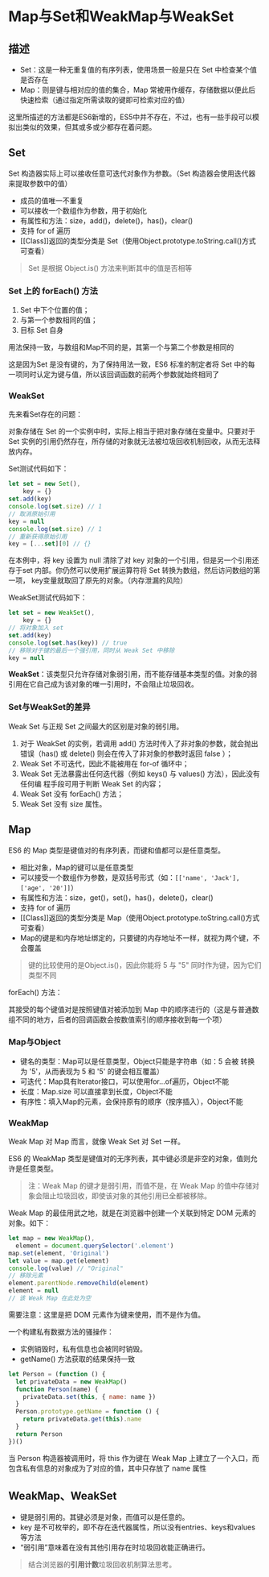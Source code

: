 # Map与Set和WeakMap与WeakSet

## 描述

- Set：这是一种无重复值的有序列表，使用场景一般是只在 Set 中检查某个值是否存在
- Map：则是键与相对应的值的集合，Map 常被用作缓存，存储数据以便此后快速检索（通过指定所需读取的键即可检索对应的值）

这里所描述的方法都是ES6新增的，ES5中并不存在，不过，也有一些手段可以模拟出类似的效果，但其或多或少都存在着问题。

## Set

Set 构造器实际上可以接收任意可迭代对象作为参数。（Set 构造器会使用迭代器来提取参数中的值）

- 成员的值唯一不重复
- 可以接收一个数组作为参数，用于初始化
- 有属性和方法：size，add()，delete()，has()，clear()
- 支持 for of 遍历
- [[Class]]返回的类型分类是 Set（使用Object.prototype.toString.call()方式可查看）

> Set 是根据 Object.is() 方法来判断其中的值是否相等

### Set 上的 forEach() 方法

1. Set 中下个位置的值；
2. 与第一个参数相同的值；
3. 目标 Set 自身

用法保持一致，与数组和Map不同的是，其第一个与第二个参数是相同的

这是因为Set 是没有键的，为了保持用法一致，ES6 标准的制定者将 Set 中的每一项同时认定为键与值，所以该回调函数的前两个参数就始终相同了

### WeakSet

先来看Set存在的问题：

对象存储在 Set 的一个实例中时，实际上相当于把对象存储在变量中。只要对于 Set 实例的引用仍然存在，所存储的对象就无法被垃圾回收机制回收，从而无法释放内存。

Set测试代码如下：

```js
let set = new Set(),
    key = {}
set.add(key)
console.log(set.size) // 1
// 取消原始引用
key = null
console.log(set.size) // 1
// 重新获得原始引用
key = [...set][0] // {}
```

在本例中，将 key 设置为 null 清除了对 key 对象的一个引用，但是另一个引用还存于set 内部。你仍然可以使用扩展运算符将 Set 转换为数组，然后访问数组的第一项， key变量就取回了原先的对象。（内存泄漏的风险）

WeakSet测试代码如下：

```js
let set = new WeakSet(),
    key = {}
// 将对象加入 set
set.add(key)
console.log(set.has(key)) // true
// 移除对于键的最后一个强引用，同时从 Weak Set 中移除
key = null
```

**WeakSet**：该类型只允许存储对象弱引用，而不能存储基本类型的值。对象的弱引用在它自己成为该对象的唯一引用时，不会阻止垃圾回收。

### Set与WeakSet的差异

Weak Set 与正规 Set 之间最大的区别是对象的弱引用。

1. 对于 WeakSet 的实例，若调用 add() 方法时传入了非对象的参数，就会抛出错误（has() 或 delete() 则会在传入了非对象的参数时返回 false ）；
2. Weak Set 不可迭代，因此不能被用在 for-of 循环中；
3. Weak Set 无法暴露出任何迭代器（例如 keys() 与 values() 方法），因此没有任何编
程手段可用于判断 Weak Set 的内容；
4. Weak Set 没有 forEach() 方法；
5. Weak Set 没有 size 属性。

## Map

ES6 的 Map 类型是键值对的有序列表，而键和值都可以是任意类型。

- 相比对象，Map的键可以是任意类型
- 可以接受一个数组作为参数，是双括号形式（如：`[['name', 'Jack'], ['age', '20']]`）
- 有属性和方法：size，get()，set()，has()，delete()，clear()
- 支持 for of 遍历
- [[Class]]返回的类型分类是 Map（使用Object.prototype.toString.call()方式可查看）
- Map的键是和内存地址绑定的，只要键的内存地址不一样，就视为两个键，不会覆盖

> 键的比较使用的是Object.is()，因此你能将 5 与 "5" 同时作为键，因为它们类型不同

forEach() 方法：

其接受的每个键值对是按照键值对被添加到 Map 中的顺序进行的（这是与普通数组不同的地方，后者的回调函数会按数值索引的顺序接收到每一个项）

### Map与Object

- 键名的类型：Map可以是任意类型，Object只能是字符串（如：5 会被 转换为 '5'，从而表现为 5 和 '5' 的键会相互覆盖）
- 可迭代：Map具有Iterator接口，可以使用for...of遍历，Object不能
- 长度：Map.size 可以直接拿到长度，Object不能
- 有序性：填入Map的元素，会保持原有的顺序（按序插入），Object不能

### WeakMap

Weak Map 对 Map 而言，就像 Weak Set 对 Set 一样。

ES6 的 WeakMap 类型是键值对的无序列表，其中键必须是非空的对象，值则允许是任意类型。

> 注：Weak Map 的键才是弱引用，而值不是，在 Weak Map 的值中存储对象会阻止垃圾回收，即使该对象的其他引用已全都被移除。

Weak Map 的最佳用武之地，就是在浏览器中创建一个关联到特定 DOM 元素的对象。如下：

```js
let map = new WeakMap(),
  element = document.querySelector('.element')
map.set(element, 'Original')
let value = map.get(element)
console.log(value) // "Original"
// 移除元素
element.parentNode.removeChild(element)
element = null
// 该 Weak Map 在此处为空
```

需要注意：这里是把 DOM 元素作为键来使用，而不是作为值。

一个构建私有数据方法的骚操作：

- 实例销毁时，私有信息也会被同时销毁。
- getName() 方法获取的结果保持一致

```js
let Person = (function () {
  let privateData = new WeakMap()
  function Person(name) {
    privateData.set(this, { name: name })
  }
  Person.prototype.getName = function () {
    return privateData.get(this).name
  }
  return Person
})()
```

当 Person 构造器被调用时，将 this 作为键在 Weak Map 上建立了一个入口，而包含私有信息的对象成为了对应的值，其中只存放了 name 属性

## WeakMap、WeakSet

- 键是弱引用的。其键必须是对象，而值可以是任意的。
- key 是不可枚举的，即不存在迭代器属性，所以没有entries、keys和values等方法
- “弱引用”意味着在没有其他引用存在时垃圾回收能正确进行。

> 结合浏览器的**引用计数**垃圾回收机制算法思考。

